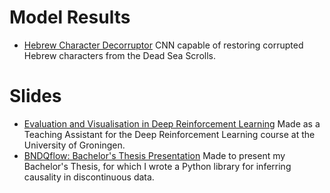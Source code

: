 # Model Results
- [Hebrew Character Decorruptor](https://github.com/MelleStarke/Showcase/Decorruptor)
  CNN capable of restoring corrupted Hebrew characters from the Dead Sea Scrolls.

# Slides
- [Evaluation and Visualisation in Deep Reinforcement Learning](https://slides.com/mellestarke/drl_evaluation_tut/fullscreen)
  Made as a Teaching Assistant for the Deep Reinforcement Learning course at the University of Groningen.
- [BNDQflow: Bachelor's Thesis Presentation](https://slides.com/mellestarke/deck/fullscreen)
  Made to present my Bachelor's Thesis, for which I wrote a Python library for inferring causality in discontinuous data.
